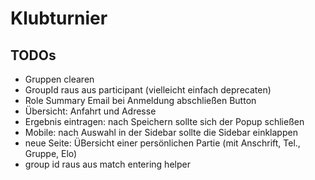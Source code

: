 # Klubturnier

## TODOs

- Gruppen clearen
- GroupId raus aus participant (vielleicht einfach deprecaten)
- Role Summary Email bei Anmeldung abschließen Button
- Übersicht: Anfahrt und Adresse
- Ergebnis eintragen: nach Speichern sollte sich der Popup schließen
- Mobile: nach Auswahl in der Sidebar sollte die Sidebar einklappen
- neue Seite: ÜBersicht einer persönlichen Partie (mit Anschrift, Tel., Gruppe, Elo)
- group id raus aus match entering helper
